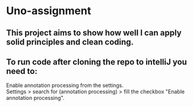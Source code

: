 # Uno-assignment
## This project aims to show how well I can apply solid principles and clean coding.
## To run code after cloning the repo to intelliJ you need to:
Enable annotation processing from the settings. \
Settings > search for (annotation processing) > fill the checkbox "Enable annotation processing".

